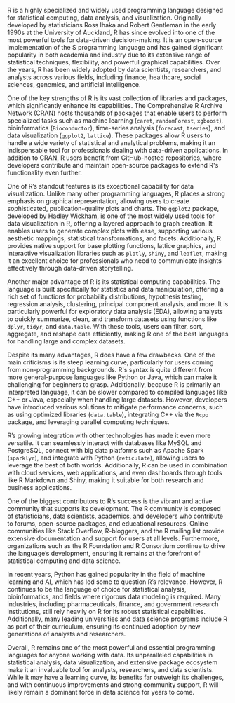 R is a highly specialized and widely used programming language designed for statistical computing, data analysis, and visualization. Originally developed by statisticians Ross Ihaka and Robert Gentleman in the early 1990s at the University of Auckland, R has since evolved into one of the most powerful tools for data-driven decision-making. It is an open-source implementation of the S programming language and has gained significant popularity in both academia and industry due to its extensive range of statistical techniques, flexibility, and powerful graphical capabilities. Over the years, R has been widely adopted by data scientists, researchers, and analysts across various fields, including finance, healthcare, social sciences, genomics, and artificial intelligence.  

One of the key strengths of R is its vast collection of libraries and packages, which significantly enhance its capabilities. The Comprehensive R Archive Network (CRAN) hosts thousands of packages that enable users to perform specialized tasks such as machine learning (`caret`, `randomForest`, `xgboost`), bioinformatics (`Bioconductor`), time-series analysis (`forecast`, `tseries`), and data visualization (`ggplot2`, `lattice`). These packages allow R users to handle a wide variety of statistical and analytical problems, making it an indispensable tool for professionals dealing with data-driven applications. In addition to CRAN, R users benefit from GitHub-hosted repositories, where developers contribute and maintain open-source packages to extend R's functionality even further.  

One of R’s standout features is its exceptional capability for data visualization. Unlike many other programming languages, R places a strong emphasis on graphical representation, allowing users to create sophisticated, publication-quality plots and charts. The `ggplot2` package, developed by Hadley Wickham, is one of the most widely used tools for data visualization in R, offering a layered approach to graph creation. It enables users to generate complex plots with ease, supporting various aesthetic mappings, statistical transformations, and facets. Additionally, R provides native support for base plotting functions, lattice graphics, and interactive visualization libraries such as `plotly`, `shiny`, and `leaflet`, making it an excellent choice for professionals who need to communicate insights effectively through data-driven storytelling.  

Another major advantage of R is its statistical computing capabilities. The language is built specifically for statistics and data manipulation, offering a rich set of functions for probability distributions, hypothesis testing, regression analysis, clustering, principal component analysis, and more. It is particularly powerful for exploratory data analysis (EDA), allowing analysts to quickly summarize, clean, and transform datasets using functions like `dplyr`, `tidyr`, and `data.table`. With these tools, users can filter, sort, aggregate, and reshape data efficiently, making R one of the best languages for handling large and complex datasets.  

Despite its many advantages, R does have a few drawbacks. One of the main criticisms is its steep learning curve, particularly for users coming from non-programming backgrounds. R's syntax is quite different from more general-purpose languages like Python or Java, which can make it challenging for beginners to grasp. Additionally, because R is primarily an interpreted language, it can be slower compared to compiled languages like C++ or Java, especially when handling large datasets. However, developers have introduced various solutions to mitigate performance concerns, such as using optimized libraries (`data.table`), integrating C++ via the `Rcpp` package, and leveraging parallel computing techniques.  

R’s growing integration with other technologies has made it even more versatile. It can seamlessly interact with databases like MySQL and PostgreSQL, connect with big data platforms such as Apache Spark (`sparklyr`), and integrate with Python (`reticulate`), allowing users to leverage the best of both worlds. Additionally, R can be used in combination with cloud services, web applications, and even dashboards through tools like R Markdown and Shiny, making it suitable for both research and business applications.  

One of the biggest contributors to R’s success is the vibrant and active community that supports its development. The R community is composed of statisticians, data scientists, academics, and developers who contribute to forums, open-source packages, and educational resources. Online communities like Stack Overflow, R-bloggers, and the R mailing list provide extensive documentation and support for users at all levels. Furthermore, organizations such as the R Foundation and R Consortium continue to drive the language’s development, ensuring it remains at the forefront of statistical computing and data science.  

In recent years, Python has gained popularity in the field of machine learning and AI, which has led some to question R’s relevance. However, R continues to be the language of choice for statistical analysis, bioinformatics, and fields where rigorous data modeling is required. Many industries, including pharmaceuticals, finance, and government research institutions, still rely heavily on R for its robust statistical capabilities. Additionally, many leading universities and data science programs include R as part of their curriculum, ensuring its continued adoption by new generations of analysts and researchers.  

Overall, R remains one of the most powerful and essential programming languages for anyone working with data. Its unparalleled capabilities in statistical analysis, data visualization, and extensive package ecosystem make it an invaluable tool for analysts, researchers, and data scientists. While it may have a learning curve, its benefits far outweigh its challenges, and with continuous improvements and strong community support, R will likely remain a dominant force in data science for years to come.

